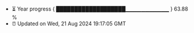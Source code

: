 - ⏳ Year progress { ███████████████████▁▁▁▁▁▁▁▁▁▁▁ } 63.88 %
- ⏰ Updated on Wed, 21 Aug 2024 19:17:05 GMT

